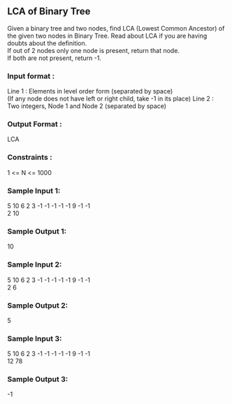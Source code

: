 ## LCA of Binary Tree
Given a binary tree and two nodes, find LCA (Lowest Common Ancestor) of the given two nodes in Binary Tree. Read about LCA if you are having doubts about the definition.<br/>
If out of 2 nodes only one node is present, return that node.<br/>
If both are not present, return -1.
### Input format :
Line 1 :  Elements in level order form (separated by space)<br/>
(If any node does not have left or right child, take -1 in its place)
Line 2 : Two integers, Node 1 and Node 2 (separated by space)<br/>
### Output Format :
LCA
### Constraints :
1 <= N <= 1000
### Sample Input 1:
5 10 6 2 3 -1 -1 -1 -1 -1 9 -1 -1 <br/>
2 10
###  Sample Output 1:
10
### Sample Input 2:
5 10 6 2 3 -1 -1 -1 -1 -1 9 -1 -1 <br/>
2 6
### Sample Output 2:
5
### Sample Input 3:
5 10 6 2 3 -1 -1 -1 -1 -1 9 -1 -1<br/>
12 78
### Sample Output 3:
-1